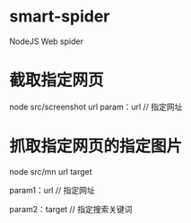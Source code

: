 # smart-spider
 NodeJS Web spider

# 截取指定网页
node src/screenshot url
 param：url  // 指定网址

# 抓取指定网页的指定图片
node src/mn url target

 param1：url     // 指定网址

 param2：target  // 指定搜索关键词
